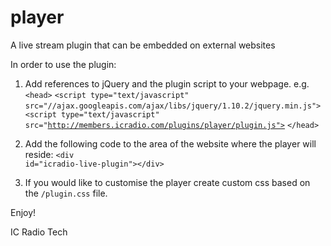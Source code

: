 player
=================

A live stream plugin that can be embedded on external websites

In order to use the plugin:

1. Add references to jQuery and the plugin script  to your webpage. 
e.g. <code>\<head></code>
 <code>\<script type="text/javascript" src="//ajax.googleapis.com/ajax/libs/jquery/1.10.2/jquery.min.js"></script></code>
<code> \<script type="text/javascript" src="http://members.icradio.com/plugins/player/plugin.js"></script></script></code>
<code>\</head></code>

2. Add the following code to the area of the website where the player will reside:
<code>\<div id="icradio-live-plugin">\</div></code>

3. If you would like to customise the player create custom css based on the <code>/plugin.css</code> file.

Enjoy!

IC Radio Tech
